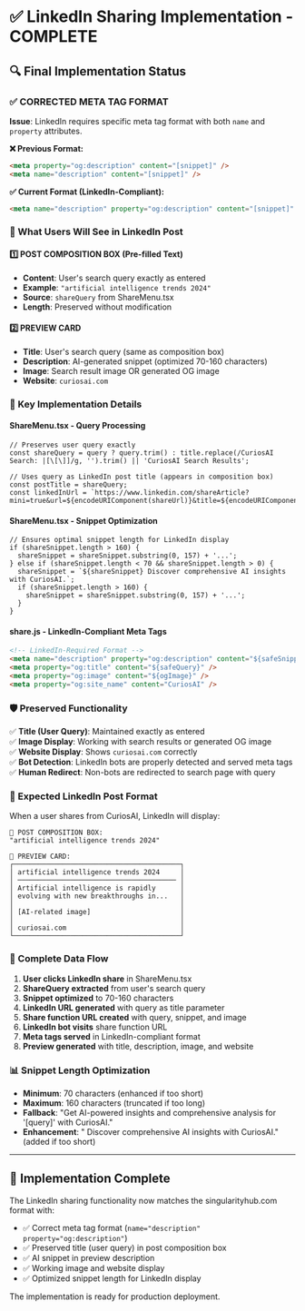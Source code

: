 # ✅ LinkedIn Sharing Implementation - COMPLETE

## 🔍 Final Implementation Status

### ✅ CORRECTED META TAG FORMAT
**Issue**: LinkedIn requires specific meta tag format with both `name` and `property` attributes.

**❌ Previous Format:**
```html
<meta property="og:description" content="[snippet]" />
<meta name="description" content="[snippet]" />
```

**✅ Current Format (LinkedIn-Compliant):**
```html
<meta name="description" property="og:description" content="[snippet]" />
```

### 📝 What Users Will See in LinkedIn Post

#### 1️⃣ **POST COMPOSITION BOX (Pre-filled Text)**
- **Content**: User's search query exactly as entered
- **Example**: `"artificial intelligence trends 2024"`
- **Source**: `shareQuery` from ShareMenu.tsx
- **Length**: Preserved without modification

#### 2️⃣ **PREVIEW CARD**
- **Title**: User's search query (same as composition box)
- **Description**: AI-generated snippet (optimized 70-160 characters)
- **Image**: Search result image OR generated OG image
- **Website**: `curiosai.com`

### 🔧 Key Implementation Details

#### **ShareMenu.tsx - Query Processing**
```tsx
// Preserves user query exactly
const shareQuery = query ? query.trim() : title.replace(/CuriosAI Search: |[\[\]]/g, '').trim() || 'CuriosAI Search Results';

// Uses query as LinkedIn post title (appears in composition box)
const postTitle = shareQuery;
const linkedInUrl = `https://www.linkedin.com/shareArticle?mini=true&url=${encodeURIComponent(shareUrl)}&title=${encodeURIComponent(postTitle)}`;
```

#### **ShareMenu.tsx - Snippet Optimization**
```tsx
// Ensures optimal snippet length for LinkedIn display
if (shareSnippet.length > 160) {
  shareSnippet = shareSnippet.substring(0, 157) + '...';
} else if (shareSnippet.length < 70 && shareSnippet.length > 0) {
  shareSnippet = `${shareSnippet} Discover comprehensive AI insights with CuriosAI.`;
  if (shareSnippet.length > 160) {
    shareSnippet = shareSnippet.substring(0, 157) + '...';
  }
}
```

#### **share.js - LinkedIn-Compliant Meta Tags**
```html
<!-- LinkedIn-Required Format -->
<meta name="description" property="og:description" content="${safeSnippet}" />
<meta property="og:title" content="${safeQuery}" />
<meta property="og:image" content="${ogImage}" />
<meta property="og:site_name" content="CuriosAI" />
```

### 🛡️ Preserved Functionality

✅ **Title (User Query)**: Maintained exactly as entered  
✅ **Image Display**: Working with search results or generated OG image  
✅ **Website Display**: Shows `curiosai.com` correctly  
✅ **Bot Detection**: LinkedIn bots are properly detected and served meta tags  
✅ **Human Redirect**: Non-bots are redirected to search page with query  

### 🎯 Expected LinkedIn Post Format

When a user shares from CuriosAI, LinkedIn will display:

```
📝 POST COMPOSITION BOX:
"artificial intelligence trends 2024"

🎯 PREVIEW CARD:
┌─────────────────────────────────────────┐
│ artificial intelligence trends 2024     │
│ ─────────────────────────────────────── │
│ Artificial intelligence is rapidly      │
│ evolving with new breakthroughs in...   │
│                                         │
│ [AI-related image]                      │
│                                         │
│ curiosai.com                            │
└─────────────────────────────────────────┘
```

### 🔄 Complete Data Flow

1. **User clicks LinkedIn share** in ShareMenu.tsx
2. **ShareQuery extracted** from user's search query
3. **Snippet optimized** to 70-160 characters
4. **LinkedIn URL generated** with query as title parameter
5. **Share function URL created** with query, snippet, and image
6. **LinkedIn bot visits** share function URL
7. **Meta tags served** in LinkedIn-compliant format
8. **Preview generated** with title, description, image, and website

### 📊 Snippet Length Optimization

- **Minimum**: 70 characters (enhanced if too short)
- **Maximum**: 160 characters (truncated if too long)
- **Fallback**: "Get AI-powered insights and comprehensive analysis for '[query]' with CuriosAI."
- **Enhancement**: " Discover comprehensive AI insights with CuriosAI." (added if too short)

---

## 🎉 Implementation Complete

The LinkedIn sharing functionality now matches the singularityhub.com format with:
- ✅ Correct meta tag format (`name="description" property="og:description"`)
- ✅ Preserved title (user query) in post composition box
- ✅ AI snippet in preview description
- ✅ Working image and website display
- ✅ Optimized snippet length for LinkedIn display

The implementation is ready for production deployment.
